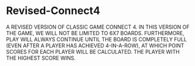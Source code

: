 # Revised-Connect4
 A REVISED VERSION OF CLASSIC GAME CONNECT 4. IN THIS VERSION OF THE GAME, WE WILL NOT BE LIMITED TO 6X7 BOARDS. FURTHERMORE, PLAY WILL ALWAYS CONTINUE UNTIL THE BOARD IS COMPLETELY FULL (EVEN AFTER A PLAYER HAS ACHIEVED 4-IN-A-ROW), AT WHICH POINT SCORES FOR EACH PLAYER WILL BE CALCULATED. THE PLAYER WITH THE HIGHEST SCORE WINS.
